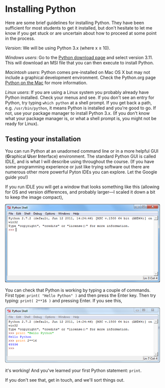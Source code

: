 # Installing Python

Here are some brief guidelines for installing Python. They have been
sufficient for most students to get it installed, but don't hesitate to
let me know if you get stuck or are uncertain about how to proceed at
some point in the process.

*Version*: We will be using Python 3.x (where x ≥ 10).

*Windows users*: Go to the [Python download
page](http://www.python.org/download) and select version 3.11. This
will download an MSI file that you can then execute to install Python.

*Macintosh users*: Python comes pre-installed on Mac OS X but may not
include a graphical development environment. Check the Python.org page
[Python on the Mac](http://www.python.org/download/) for more
information.

*Linux users*: If you are using a Linux system you probably already have
Python installed. Check your menus and see. If you don't see an entry
for Python, try typing `which python` at a shell prompt. If you get back
a path, e.g. `/usr/bin/python`, it means Python is installed and you're
good to go. If not, use your package manager to install Python 3.x. (If
you don't know what your package manager is, or what a shell prompt is,
you might not be ready for Linux).

## Testing your installation

You can run Python at an unadorned command line or in a more helpful GUI
(**G**raphical **U**ser **I**nterface) environment. The standard Python
GUI is called IDLE, and is what I will describe using throughout the
course. (If you have some programming experience or just like trying
software out there are numerous other more powerful Pyton IDEs you can
explore. Let the Google guide you!)

If you run IDLE you will get a window that looks something like this
(allowing for OS and version differences, and probably larger—I scaled
it down a bit to keep the image compact),

![.](30_IDLE_window.png)

You can check that Python is working by typing a couple of commands.
First type: `print( "Hello Python" )` and then press the Enter key. Then
try typing: `print( 2**16 )` and pressing Enter. If you see this,

![.](30_IDLE_test.png)

it's working! And you've learned your first Python statement: `print`.

If you don't see that, get in touch, and we'll sort things out.

